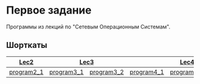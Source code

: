 # Первое задание 
Программы из лекций по "Сетевым Операционным Системам".

## Шорткаты
<table>
   <colgroup>
      <col>
      <col>
      <col>
      <col>
      <col>
      <col>
   </colgroup>
   <thead>
      <tr>
         <th><a href="https://github.com/hud0shnik/bashScripts4sem/tree/main/task1/lec2/">Lec2</a></th>
         <th colspan="2"><a href="https://github.com/hud0shnik/bashScripts4sem/tree/main/task1/lec3/">Lec3</a></th>
         <th colspan="3"><a href="https://github.com/hud0shnik/bashScripts4sem/tree/main/task1/lec4/">Lec4</a></th>
      </tr>
   </thead>
   <tbody>
      <tr>
         <td><a href="https://github.com/hud0shnik/bashScripts4sem/tree/main/task1/lec2/program2_1">program2_1</a></td>
         <td><a href="https://github.com/hud0shnik/bashScripts4sem/tree/main/task1/lec3/program3_1">program3_1</a></td>
         <td><a href="https://github.com/hud0shnik/bashScripts4sem/tree/main/task1/lec3/program3_2">program3_2</a></td>
         <td><a href="https://github.com/hud0shnik/bashScripts4sem/tree/main/task1/lec4/program4_1">program4_1</a></td>
         <td><a href="https://github.com/hud0shnik/bashScripts4sem/tree/main/task1/lec4/program4_2">program4_2</a></td>
         <td><a href="https://github.com/hud0shnik/bashScripts4sem/tree/main/task1/lec4/program4_3">program4_3</a></td>
      </tr>
   </tbody>
</table>

